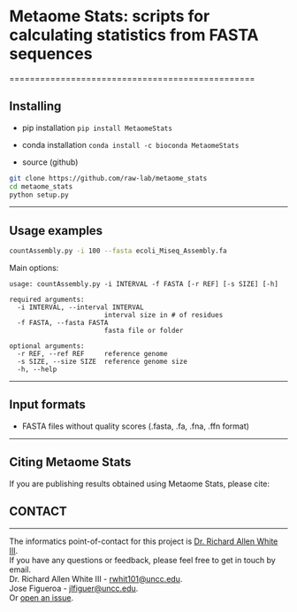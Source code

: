 # Metaome Stats: scripts for calculating statistics from FASTA sequences

================================================

## Installing

- pip installation
`pip install MetaomeStats`

- conda installation
`conda install -c bioconda MetaomeStats`

- source (github)

```bash
git clone https://github.com/raw-lab/metaome_stats
cd metaome_stats
python setup.py
```

-------

## Usage examples

```bash
countAssembly.py -i 100 --fasta ecoli_Miseq_Assembly.fa
```

Main options:
```
usage: countAssembly.py -i INTERVAL -f FASTA [-r REF] [-s SIZE] [-h]

required arguments:
  -i INTERVAL, --interval INTERVAL
                        interval size in # of residues
  -f FASTA, --fasta FASTA
                        fasta file or folder

optional arguments:
  -r REF, --ref REF     reference genome
  -s SIZE, --size SIZE  reference genome size
  -h, --help
```

-------

## Input formats

- FASTA files without quality scores (.fasta, .fa, .fna, .ffn format)

-------

## Citing Metaome Stats

If you are publishing results obtained using Metaome Stats, please cite: 

## CONTACT
-------
The informatics point-of-contact for this project is [Dr. Richard Allen White III](https://github.com/raw-lab).<br />
If you have any questions or feedback, please feel free to get in touch by email. <br />
Dr. Richard Allen White III - rwhit101@uncc.edu.  <br />
Jose Figueroa - jlfiguer@uncc.edu.  <br /> 
Or [open an issue](https://github.com/raw-lab/metaome_stats/issues).
